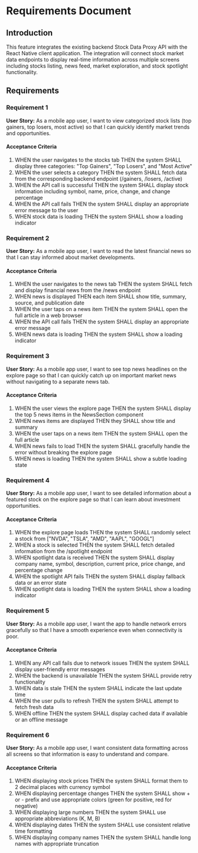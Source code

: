# Requirements Document

## Introduction

This feature integrates the existing backend Stock Data Proxy API with the React Native client application. The integration will connect stock market data endpoints to display real-time information across multiple screens including stocks listing, news feed, market exploration, and stock spotlight functionality.

## Requirements

### Requirement 1

**User Story:** As a mobile app user, I want to view categorized stock lists (top gainers, top losers, most active) so that I can quickly identify market trends and opportunities.

#### Acceptance Criteria

1. WHEN the user navigates to the stocks tab THEN the system SHALL display three categories: "Top Gainers", "Top Losers", and "Most Active"
2. WHEN the user selects a category THEN the system SHALL fetch data from the corresponding backend endpoint (/gainers, /losers, /active)
3. WHEN the API call is successful THEN the system SHALL display stock information including symbol, name, price, change, and change percentage
4. WHEN the API call fails THEN the system SHALL display an appropriate error message to the user
5. WHEN stock data is loading THEN the system SHALL show a loading indicator

### Requirement 2

**User Story:** As a mobile app user, I want to read the latest financial news so that I can stay informed about market developments.

#### Acceptance Criteria

1. WHEN the user navigates to the news tab THEN the system SHALL fetch and display financial news from the /news endpoint
2. WHEN news is displayed THEN each item SHALL show title, summary, source, and publication date
3. WHEN the user taps on a news item THEN the system SHALL open the full article in a web browser
4. WHEN the API call fails THEN the system SHALL display an appropriate error message
5. WHEN news data is loading THEN the system SHALL show a loading indicator

### Requirement 3

**User Story:** As a mobile app user, I want to see top news headlines on the explore page so that I can quickly catch up on important market news without navigating to a separate news tab.

#### Acceptance Criteria

1. WHEN the user views the explore page THEN the system SHALL display the top 5 news items in the NewsSection component
2. WHEN news items are displayed THEN they SHALL show title and summary
3. WHEN the user taps on a news item THEN the system SHALL open the full article
4. WHEN news fails to load THEN the system SHALL gracefully handle the error without breaking the explore page
5. WHEN news is loading THEN the system SHALL show a subtle loading state

### Requirement 4

**User Story:** As a mobile app user, I want to see detailed information about a featured stock on the explore page so that I can learn about investment opportunities.

#### Acceptance Criteria

1. WHEN the explore page loads THEN the system SHALL randomly select a stock from ["NVDA", "TSLA", "AMD", "AAPL", "GOOGL"]
2. WHEN a stock is selected THEN the system SHALL fetch detailed information from the /spotlight endpoint
3. WHEN spotlight data is received THEN the system SHALL display company name, symbol, description, current price, price change, and percentage change
4. WHEN the spotlight API fails THEN the system SHALL display fallback data or an error state
5. WHEN spotlight data is loading THEN the system SHALL show a loading indicator

### Requirement 5

**User Story:** As a mobile app user, I want the app to handle network errors gracefully so that I have a smooth experience even when connectivity is poor.

#### Acceptance Criteria

1. WHEN any API call fails due to network issues THEN the system SHALL display user-friendly error messages
2. WHEN the backend is unavailable THEN the system SHALL provide retry functionality
3. WHEN data is stale THEN the system SHALL indicate the last update time
4. WHEN the user pulls to refresh THEN the system SHALL attempt to fetch fresh data
5. WHEN offline THEN the system SHALL display cached data if available or an offline message

### Requirement 6

**User Story:** As a mobile app user, I want consistent data formatting across all screens so that information is easy to understand and compare.

#### Acceptance Criteria

1. WHEN displaying stock prices THEN the system SHALL format them to 2 decimal places with currency symbol
2. WHEN displaying percentage changes THEN the system SHALL show + or - prefix and use appropriate colors (green for positive, red for negative)
3. WHEN displaying large numbers THEN the system SHALL use appropriate abbreviations (K, M, B)
4. WHEN displaying dates THEN the system SHALL use consistent relative time formatting
5. WHEN displaying company names THEN the system SHALL handle long names with appropriate truncation